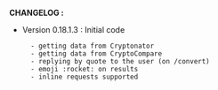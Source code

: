 **CHANGELOG :**

+ Version 0.18.1.3 : Initial code

        - getting data from Cryptonator
        - getting data from CryptoCompare
        - replying by quote to the user (on /convert)
        - emoji :rocket: on results
        - inline requests supported
